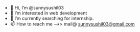 - 👋 Hi, I’m @sunnysushil03
- 👀 I’m interested in web development
- 🌱 I’m currently searching for internship.
- 📫 How to reach me -->> mail@     sunnysushil03@gmail.com

<!---
sunnysushil03/sunnysushil03 is a ✨ special ✨ repository because its `README.md` (this file) appears on your GitHub profile.
You can click the Preview link to take a look at your changes.
--->
